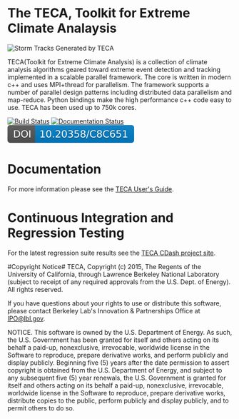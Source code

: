 # The TECA, Toolkit for Extreme Climate Analaysis
![Storm Tracks Generated by TECA](doc/images/tracks_crop_2.gif)

TECA(Toolkit for Extreme Climate Analysis) is a collection of climate analysis algorithms geared toward extreme event detection and tracking implemented in a scalable parallel framework. The core is written in modern c++ and uses MPI+thread for parallelism. The framework supports a number of parallel design patterns including distributed data parallelism and map-reduce. Python bindings make the high performance c++ code easy to use. TECA has been used up to 750k cores.

[![Build Status](https://travis-ci.com/LBL-EESA/TECA.svg?token=zV3LhFtYvjcvo67W2uji&branch=master)](https://travis-ci.com/LBL-EESA/TECA) [![Documentation Status](https://readthedocs.org/projects/teca/badge/?version=latest)](https://teca.readthedocs.io/en/latest/?badge=latest) [![DOI](doc/images/teca_doi_badge.svg)]( https://doi.org/10.20358/C8C651)

# Documentation
For more information please see the [TECA User's Guide](https://teca.readthedocs.io/en/latest/).

# Continuous Integration and Regression Testing
For the latest regression suite results see the [TECA CDash project site](http://cdash.cdash.development.svc.spin.nersc.org/index.php?project=TECA).

#Copyright Notice#
TECA, Copyright (c) 2015, The Regents of the University of California, through Lawrence Berkeley National Laboratory (subject to receipt of any required approvals from the U.S. Dept. of Energy).  All rights reserved.

If you have questions about your rights to use or distribute this software, please contact Berkeley Lab's Innovation & Partnerships Office at  IPO@lbl.gov.

NOTICE.  This software is owned by the U.S. Department of Energy.  As such, the U.S. Government has been granted for itself and others acting on its behalf a paid-up, nonexclusive, irrevocable, worldwide license in the Software to reproduce, prepare derivative works, and perform publicly and display publicly.  Beginning five (5) years after the date permission to assert copyright is obtained from the U.S. Department of Energy, and subject to any subsequent five (5) year renewals, the U.S. Government is granted for itself and others acting on its behalf a paid-up, nonexclusive, irrevocable, worldwide license in the Software to reproduce, prepare derivative works, distribute copies to the public, perform publicly and display publicly, and to permit others to do so.
